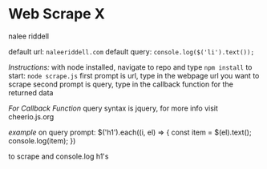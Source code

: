# Web Scrape X
nalee riddell

default url: `naleeriddell.com`
default query: `console.log($('li').text());`

*Instructions:*
with node installed, navigate to repo and type `npm install`
to start: `node scrape.js`
first prompt is url, type in the webpage url you want to scrape
second prompt is query, type in the callback function for the returned data

*For Callback Function*
query syntax is jquery, for more info visit cheerio.js.org

*example*
on query prompt:
 $('h1').each((i, el) => {
 	const item = $(el).text();
 	console.log(item);
})

to scrape and console.log h1's
